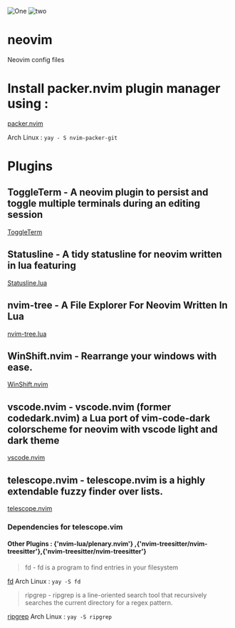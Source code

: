 ![One](https://ibb.co/QCSJttv)
![two](https://ibb.co/7gRZTPP)

# neovim
Neovim config files

# Install packer.nvim plugin manager using  : 

[packer.nvim](https://github.com/wbthomason/packer.nvim)

Arch Linux : `yay - S nvim-packer-git`

# Plugins

## ToggleTerm - A neovim plugin to persist and toggle multiple terminals during an editing session
[ToggleTerm](https://github.com/akinsho/toggleterm.nvim)

## Statusline - A tidy statusline for neovim written in lua featuring
[Statusline.lua](https://github.com/beauwilliams/statusline.lua)

## nvim-tree - A File Explorer For Neovim Written In Lua
[nvim-tree.lua](https://github.com/kyazdani42/nvim-tree.lua)

## WinShift.nvim - Rearrange your windows with ease.
[WinShift.nvim](https://github.com/sindrets/winshift.nvim)

## vscode.nvim - vscode.nvim (former codedark.nvim) a Lua port of vim-code-dark colorscheme for neovim with vscode light and dark theme
[vscode.nvim](https://github.com/Mofiqul/vscode.nvim)

## telescope.nvim - telescope.nvim is a highly extendable fuzzy finder over lists.
[telescope.nvim](https://github.com/nvim-telescope/telescope.nvim)

 ### Dependencies for telescope.vim
  #### Other Plugins : {'nvim-lua/plenary.nvim'} ,{'nvim-treesitter/nvim-treesitter'},{'nvim-treesitter/nvim-treesitter'}
  
 > fd  - fd is a program to find entries in your filesystem
 
 [fd](https://github.com/sharkdp)
 Arch Linux : `yay -S fd`
  
 > ripgrep - ripgrep is a line-oriented search tool that recursively searches the current directory for a regex pattern.
 
 [ripgrep](https://github.com/BurntSushi/ripgrep)
 Arch Linux : `yay -S ripgrep`
